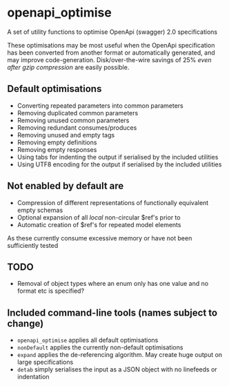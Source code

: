 # openapi_optimise

A set of utility functions to optimise OpenApi (swagger) 2.0 specifications

These optimisations may be most useful when the OpenApi specification has been converted from another format or
automatically generated, and may improve code-generation. Disk/over-the-wire savings of 25% *even after gzip compression* are easily possible.

## Default optimisations

* Converting repeated parameters into common parameters
* Removing duplicated common parameters
* Removing unused common parameters
* Removing redundant consumes/produces
* Removing unused and empty tags 
* Removing empty definitions
* Removing empty responses
* Using tabs for indenting the output if serialised by the included utilities
* Using UTF8 encoding for the output if serialised by the included utilities

## Not enabled by default are

* Compression of different representations of functionally equivalent empty schemas
* Optional expansion of all *local* non-circular $ref's prior to
* Automatic creation of $ref's for repeated model elements

As these currently consume excessive memory or have not been sufficiently tested

## TODO

* Removal of object types where an enum only has one value and no format etc is specified?

## Included command-line tools (names subject to change)

* `openapi_optimise` applies all default optimisations
* `nonDefault` applies the currently non-default optimisations
* `expand` applies the de-referencing algorithm. May create huge output on large specifications
* `detab` simply serialises the input as a JSON object with no linefeeds or indentation
